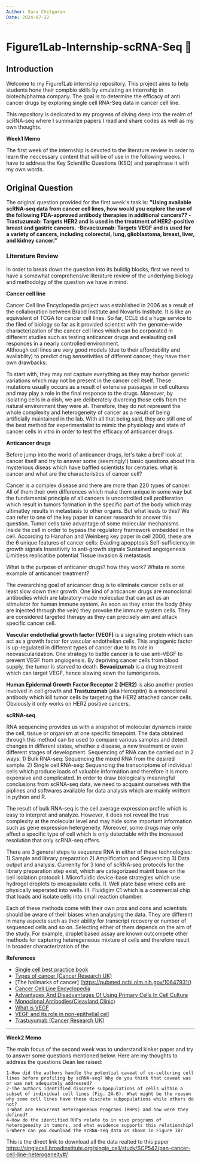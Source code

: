```yaml
---
Author: Sara Chitgaran
Date: 2024-07-22
---
```


# Figure1Lab-Internship-scRNA-Seq 📝

## Introduction

Welcome to my Figure1Lab internship repository. This project aims to help students hone their compbio skills by emulating an internship in biotech/pharma company. The goal is to determine the efficacy of anti cancer drugs by exploring single cell RNA-Seq data in cancer cell line.

This repository is dedicated to my progress of diving deep into the realm of scRNA-seq where I summarize papers I read and share codes as well as my own thoughts.

**Week1 Memo**

The first week of the internship is devoted to the literature review in order to learn the neccessary content that will be of use in the following weeks. I have to address the Key Scientific Questions (KSQ) and paraphrase it with my own words.


## Original Question

The original question provided for the first week's task is: **"Using available scRNA-seq data from cancer cell lines, how would you explore the use of the following FDA-approved antibody therapies in additional cancers??
 -Trastuzumab: Targets HER2 and is used in the treatment of HER2-positive breast and gastric cancers.
 -Bevacizumab: Targets VEGF and is used for a variety of cancers, including colorectal, lung, glioblastoma, breast, liver, and kidney cancer."**

### Literature Review

In order to break down the question into its buildig blocks, first we need to have a somewhat comprehensive literature review of the underlying biology and methodolgy of the question we have in mind.



__Cancer cell line__

Cancer Cell line Encyclopedia project was established in 2006 as a result of the collaboration between Braod Institute and Novartis Institute. It is like an equivalent of TCGA for cancer cell lines. So far, CCLE did a huge service to the filed of biology so far as it provided scientist with the genome-wide characterization of the cancer cell lines which can be corporated in different studies such as testing anticancer drugs and evalauting cell responces in a nearly controlled environment.  
Although cell lines are very good models (due to their affordability and availablity) to predict drug sensetivities of different cancer, they have their own drawbacks:

To start with, they may not capture everything as they may horbor genetic variations which may not be present in the cancer cell itself. These mutations usually occurs as a result of extensive passages in cell cultures and may play a role in the final responce to the drugs. Moreover, by isolating cells in a dish, we are deliberately divorcing those cells from the natural environment they were at. Therefore, they do not represent the whole complexity and heterogeneity of cancer as a result of being artificially maintained in the lab. With all that being said, they are still one of the best method for experimentalist to mimic the physiology and state of cancer cells in vitro in order to test the efficacy of anticancer drugs.

__Anticancer drugs__

Before jump into the world of anticancer drugs, let's take a breif look at cancer itself and try to answer some (seemingly!) basic questions about this mysterious diseas which have baffled scientists for centuries. 
 what is cancer and what are the characteristics of cancer cell?

Cancer is a complex disease and there are more than 220 types of cancer. All of them their own differences which make them unique in some way but the fundamental principle of all cancers is uncontrolled cell proliferation which result in tumors formation in the specific part of the body which may ultimatley results in metastasis to other organs. But what leads to this? We can refer to one of the key paper in cancer research to answer this question. Tumor cells take advantage of some molecular mechanisms inside the cell in order to bypass the regulatory framework embedded in the cell. According to Hanahan and Weinberg key paper in cell 2000, these are the 6 unique features of cancer cells:
 Evading apopptosis
 Self-sufficiency in growth signals
 Insesitivity to anti-growth signals
 Sustained angoigenesis
 Limitless replicatibe potential
 Tissue invasion & metastasis

What is the purpose of anticaner drugs? how they work? Whata re some example of anticancer treatment?

The overarching goal of anicancer drug is to eliminate cancer cells or at least slow down their growth. One kind of anticancer drugs are monoclonal antibodies which are labratory-made moleculae that can act as an stimulator for human immune system. As soon as they enter the body (they are injected through the vein) they provoke the immune system cells. They are considered targeted therapy as they can precisely aim and attack specific cancer cell.

__Vascular endothelial growth factor (VEGF)__ is a signaling protein which can act as a growth factor for vascular endothelian cells. This angiogenic factor is up-regulated in different types of cancer due to its role in neovascularization. One strategy to battle cancer is to use anti-VEGF to prevent VEGF from angiogensis. By depriving cancer cells from blood supply, the tumor is starved to death. __Bevacizumab__ is a drug treatment which can target VEGF, hence slowing sown the tumorigensis.


__Human Epidermal Growth Factor Receptor 2 (HER2)__ is also another protien involved in cell growth and __Trastuzumab__ (aka Herceptin) is a monoclonal antibody which kill tumor cells by targeting the HER2 attached cancer cells. Obviously it only works on HER2 positive cancers.



__scRNA-seq__


RNA sequencing provides us with a snapshot of molecular dynamcis inside the cell, tissue or organism at one specific timepoint. The data obtained through this method can be used to compare various samples and detect changes in different states, whether a disease, a new treatment or even different stages of development. Sequencing of RNA can be carried out in 2 ways: 1) Bulk RNA-seq: Sequencing the mixed RNA from the desired sample. 2) Single cell RNA-seq: Sequencing the transcriptome of individual cells which produce loads of valuable information and therefore it is more expensive and complicated. In order to draw biologically meaningful conclusions from scRNA-seq data, we need to acquaint ourselves with the piplines and softwares available for data analysis which are mainly writtem in python and R.

The result of bulk RNA-seq is the cell average expression profile which is easy to interpret and analyze. However, it does not reveal the true complexity at the molecular level and may hide some important information such as gene expression hetergeneity. Moreover, some drugs may only affect a specific type of cell which is only detectable with the increased resolution that only scRNA-seq offers.

There are 3 general steps to sequence RNA in either of these technologies: 1) Sample and library preparation 2) Amplification and Sequencing 3) Data output and analysis.
Currenlty for 3 kind of scRNA-seq protocols for the library preparation step exist, which are categorizaed mainlt base on the cell isolation protocol:
I. Microfluidic device-base strategies which  use hydrogel droplets to encapsulate cells.
II. Well plate base where cells are physically seperated into wells.
III. Fluidigim C1 which is a commercial chip that loads and isolate cells into small reaction chamber.

Each of these methods come with their own pros and cons and scientists should be aware of their biases when analysing the data. They are different in many aspects such as their ability for transcript recovery or number of sequenced cells and so on. Selecting either of them depends on the aim of the study. For example, droplet based assay are known outcompete other methods for capturing heteregeneous mixture of cells and therefore result in broader characterization of the 



__References__

- [Single cell best practice book](https://www.sc-best-practices.org/preamble.html)
- [Types of cancer (Cancer Research UK)](https://www.cancerresearchuk.org/about-cancer/what-is-cancer/how-cancer-starts/types-of-cancer#:~:text=For%20example%2C%20nerves%20and%20muscles,breast%20cancer%20or%20lung%20cancer.)
- [The hallmarks of cancer] (https://pubmed.ncbi.nlm.nih.gov/10647931/)
- [Cancer Cell Line Encyclopedia](https://sites.broadinstitute.org/ccle/#:~:text=Cancer%20cell%20lines%20are%20the,and%20for%20defining%20drug%20efficacy.)
- [Advantages And Disadvantages Of Using Primary Cells In Cell Culture](https://www.kosheeka.com/advantages-and-disadvantages-of-using-primary-cells-in-cell-culture/#:~:text=Continuous%20types%20of%20cell%20lines,in%20case%20of%20extensive%20passaging.)
- [Monoclonal Antibodies(Cleavland Clinic)](https://my.clevelandclinic.org/health/treatments/22246-monoclonal-antibodies)
- [What is VEGF](https://www.news-medical.net/life-sciences/What-is-VEGF.aspx)
- [VEGF and its role in non-epithelial cell](https://www.ncbi.nlm.nih.gov/books/NBK6482/)
- [Trastuyumab (Cancer Research UK)](https://www.cancerresearchuk.org/about-cancer/treatment/drugs/trastuzumab#:~:text=Trastuzumab%20is%20a%20type%20of,factor%20receptor%202%20(HER2))



----------
**Week2 Memo**

The main focus of the second week was to understand kinker paper and try to answer some questions mentioned below. Here are my thoughts to address the questions Dean lee raised:

    1-How did the authors handle the potential caveat of co-culturing cell lines before profiling by scRNA-seq? Why do you think that caveat was or was not adequately addressed?
    2-The authors identified discrete subpopulations of cells within a subset of individual cell lines (Fig. 2A-B). What might be the reason why some cell lines have these discrete subpopulations while others do not?
    3-What are Recurrent Heterogeneous Programs (RHPs) and how were they defined?
    4-How do the identified RHPs relate to in vivo programs of heterogeneity in tumors, and what evidence supports this relationship?
    5-Where can you download the scRNA-seq data as shown in Figure 1B?
This is the direct link to download all the data realted to this paper
https://singlecell.broadinstitute.org/single_cell/study/SCP542/pan-cancer-cell-line-heterogeneity#/
